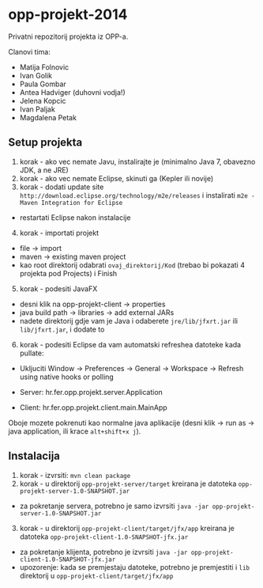 opp-projekt-2014
================

Privatni repozitorij projekta iz OPP-a.

Clanovi tima:
* Matija Folnovic
* Ivan Golik
* Paula Gombar
* Antea Hadviger (duhovni vodja!)
* Jelena Kopcic
* Ivan Paljak
* Magdalena Petak

Setup projekta
--------------

1. korak - ako vec nemate Javu, instalirajte je (minimalno Java 7, obavezno JDK, a ne JRE)
2. korak - ako vec nemate Eclipse, skinuti ga (Kepler ili novije)
3. korak - dodati update site `http://download.eclipse.org/technology/m2e/releases` i instalirati `m2e - Maven Integration for Eclipse`
  - restartati Eclipse nakon instalacije
4. korak - importati projekt
  - file -> import
  - maven -> existing maven project
  - kao root direktorij odabrati `ovaj_direktorij/Kod` (trebao bi pokazati 4 projekta pod Projects) i Finish
5. korak - podesiti JavaFX
  - desni klik na opp-projekt-client -> properties
  - java build path -> libraries -> add external JARs
  - nadete direktorij gdje vam je Java i odaberete `jre/lib/jfxrt.jar` ili `lib/jfxrt.jar`, i dodate to
6. korak - podesiti Eclipse da vam automatski refreshea datoteke kada pullate:
  - Ukljuciti Window -> Preferences -> General -> Workspace -> Refresh using native hooks or polling

- Server: hr.fer.opp.projekt.server.Application
- Client: hr.fer.opp.projekt.client.main.MainApp

Oboje mozete pokrenuti kao normalne java aplikacije (desni klik -> run as -> java application, ili krace `alt+shift+x j`).

Instalacija
-----------

1. korak - izvrsiti: `mvn clean package`
2. korak - u direktorij `opp-projekt-server/target` kreirana je datoteka `opp-projekt-server-1.0-SNAPSHOT.jar`
  - za pokretanje servera, potrebno je samo izvrsiti `java -jar opp-projekt-server-1.0-SNAPSHOT.jar`
3. korak - u direktorij `opp-projekt-client/target/jfx/app` kreirana je datoteka `opp-projekt-client-1.0-SNAPSHOT-jfx.jar`
  - za pokretanje klijenta, potrebno je izvrsiti `java -jar opp-projekt-client-1.0-SNAPSHOT-jfx.jar`
  - upozorenje: kada se premjestaju datoteke, potrebno je premjestiti i `lib` direktorij u `opp-projekt-client/target/jfx/app`
